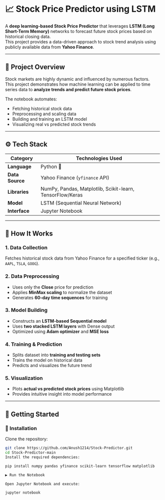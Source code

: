 # 📈 Stock Price Predictor using LSTM

A **deep learning-based Stock Price Predictor** that leverages **LSTM (Long Short-Term Memory)** networks to forecast future stock prices based on historical closing data.  
This project provides a data-driven approach to stock trend analysis using publicly available data from **Yahoo Finance**.

---

## 🧠 Project Overview

Stock markets are highly dynamic and influenced by numerous factors.  
This project demonstrates how machine learning can be applied to time series data to **analyze trends and predict future stock prices**.  

The notebook automates:
- Fetching historical stock data  
- Preprocessing and scaling data  
- Building and training an LSTM model  
- Visualizing real vs predicted stock trends  

---

## ⚙️ Tech Stack

| Category        | Technologies Used                                         |
| --------------- | --------------------------------------------------------- |
| **Language**    | Python 🐍                                                 |
| **Data Source** | Yahoo Finance (`yfinance` API)                            |
| **Libraries**   | NumPy, Pandas, Matplotlib, Scikit-learn, TensorFlow/Keras |
| **Model**       | LSTM (Sequential Neural Network)                          |
| **Interface**   | Jupyter Notebook                                          |

---

## 🧩 How It Works

### 1. Data Collection
Fetches historical stock data from Yahoo Finance for a specified ticker (e.g., `AAPL`, `TSLA`, `GOOG`).

### 2. Data Preprocessing
- Uses only the **Close** price for prediction  
- Applies **MinMax scaling** to normalize the dataset  
- Generates **60-day time sequences** for training  

### 3. Model Building
- Constructs an **LSTM-based Sequential model**  
- Uses **two stacked LSTM layers** with Dense output  
- Optimized using **Adam optimizer** and **MSE loss**  

### 4. Training & Prediction
- Splits dataset into **training and testing sets**  
- Trains the model on historical data  
- Predicts and visualizes the future trend  

### 5. Visualization
- Plots **actual vs predicted stock prices** using Matplotlib  
- Provides intuitive insight into model performance  

---

## 🚀 Getting Started

### 🔧 Installation

Clone the repository:
```bash
git clone https://github.com/Anush1214/Stock-Predictor.git
cd Stock-Predictor-main
Install the required dependencies:

pip install numpy pandas yfinance scikit-learn tensorflow matplotlib

▶️ Run the Notebook

Open Jupyter Notebook and execute:

jupyter notebook

